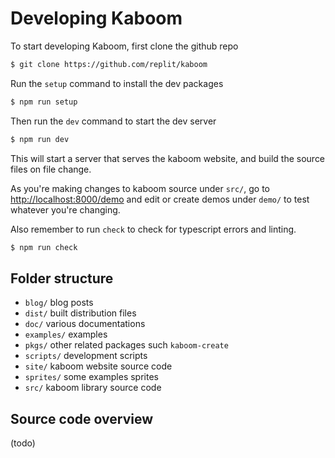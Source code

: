 # Developing Kaboom

To start developing Kaboom, first clone the github repo

```sh
$ git clone https://github.com/replit/kaboom
```

Run the `setup` command to install the dev packages

```sh
$ npm run setup
```

Then run the `dev` command to start the dev server

```sh
$ npm run dev
```

This will start a server that serves the kaboom website, and build the source files on file change.

As you're making changes to kaboom source under `src/`, go to [http://localhost:8000/demo](http://localhost:8000/demo) and edit or create demos under `demo/` to test whatever you're changing.

Also remember to run `check` to check for typescript errors and linting.

```sh
$ npm run check
```

## Folder structure

- `blog/` blog posts
- `dist/` built distribution files
- `doc/` various documentations
- `examples/` examples
- `pkgs/` other related packages such `kaboom-create`
- `scripts/` development scripts
- `site/` kaboom website source code
- `sprites/` some examples sprites
- `src/` kaboom library source code
## Source code overview

(todo)
